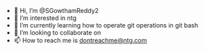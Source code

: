 - 👋 Hi, I’m @SGowthamReddy2
- 👀 I’m interested in ntg
- 🌱 I’m currently learning how to operate git operations in git bash
- 💞️ I’m looking to collaborate on 
- 📫 How to reach me is dontreachme@ntg.com

<!---
SGowthamReddy2/SGowthamReddy2 is a ✨ special ✨ repository because its `README.md` (this file) appears on your GitHub profile.
You can click the Preview link to take a look at your changes.
--->

